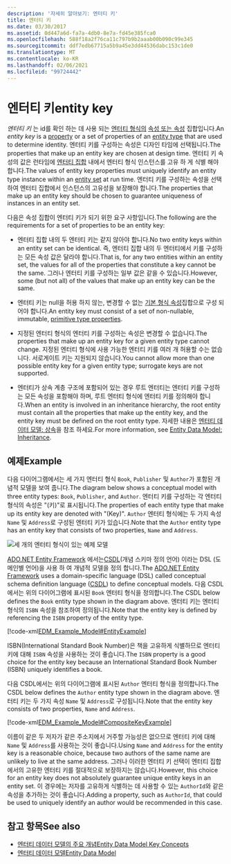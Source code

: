 ```yaml
---
description: '자세히 알아보기: 엔터티 키'
title: 엔터티 키
ms.date: 03/30/2017
ms.assetid: 0d447a6d-fa7a-4db0-8e7a-fd45e385fca0
ms.openlocfilehash: 588f18a2f76ca11c797b9b2aaab00b090c99e345
ms.sourcegitcommit: ddf7edb67715a5b9a45e3dd44536dabc153c1de0
ms.translationtype: MT
ms.contentlocale: ko-KR
ms.lasthandoff: 02/06/2021
ms.locfileid: "99724442"
---
```

# <a name="entity-key"></a><span data-ttu-id="255c7-103">엔터티 키</span><span class="sxs-lookup"><span data-stu-id="255c7-103">entity key</span></span>

<span data-ttu-id="255c7-104">*엔터티 키* 는 id를 확인 하는 데 사용 되는 [엔터티 형식의](entity-type.md) [속성 또는 속성](property.md) 집합입니다.</span><span class="sxs-lookup"><span data-stu-id="255c7-104">An *entity key* is a [property](property.md) or a set of properties of an [entity type](entity-type.md) that are used to determine identity.</span></span> <span data-ttu-id="255c7-105">엔터티 키를 구성하는 속성은 디자인 타임에 선택됩니다.</span><span class="sxs-lookup"><span data-stu-id="255c7-105">The properties that make up an entity key are chosen at design time.</span></span> <span data-ttu-id="255c7-106">엔터티 키 속성의 값은 런타임에 [엔터티 집합](entity-set.md) 내에서 엔터티 형식 인스턴스를 고유 하 게 식별 해야 합니다.</span><span class="sxs-lookup"><span data-stu-id="255c7-106">The values of entity key properties must uniquely identify an entity type instance within an [entity set](entity-set.md) at run time.</span></span> <span data-ttu-id="255c7-107">엔터티 키를 구성하는 속성을 선택하여 엔터티 집합에서 인스턴스의 고유성을 보장해야 합니다.</span><span class="sxs-lookup"><span data-stu-id="255c7-107">The properties that make up an entity key should be chosen to guarantee uniqueness of instances in an entity set.</span></span>  
  
 <span data-ttu-id="255c7-108">다음은 속성 집합이 엔터티 키가 되기 위한 요구 사항입니다.</span><span class="sxs-lookup"><span data-stu-id="255c7-108">The following are the requirements for a set of properties to be an entity key:</span></span>  
  
- <span data-ttu-id="255c7-109">엔터티 집합 내의 두 엔터티 키는 같지 않아야 합니다.</span><span class="sxs-lookup"><span data-stu-id="255c7-109">No two entity keys within an entity set can be identical.</span></span> <span data-ttu-id="255c7-110">즉, 엔터티 집합 내의 두 엔터티에서 키를 구성하는 모든 속성 값은 달라야 합니다.</span><span class="sxs-lookup"><span data-stu-id="255c7-110">That is, for any two entities within an entity set, the values for all of the properties that constitute a key cannot be the same.</span></span> <span data-ttu-id="255c7-111">그러나 엔터티 키를 구성하는 일부 값은 같을 수 있습니다.</span><span class="sxs-lookup"><span data-stu-id="255c7-111">However, some (but not all) of the values that make up an entity key can be the same.</span></span>  
  
- <span data-ttu-id="255c7-112">엔터티 키는 null을 허용 하지 않는, 변경할 수 없는 [기본 형식 속성](entity-data-model-primitive-data-types.md)집합으로 구성 되어야 합니다.</span><span class="sxs-lookup"><span data-stu-id="255c7-112">An entity key must consist of a set of non-nullable, immutable, [primitive type properties](entity-data-model-primitive-data-types.md).</span></span>  
  
- <span data-ttu-id="255c7-113">지정된 엔터티 형식의 엔터티 키를 구성하는 속성은 변경할 수 없습니다.</span><span class="sxs-lookup"><span data-stu-id="255c7-113">The properties that make up an entity key for a given entity type cannot change.</span></span> <span data-ttu-id="255c7-114">지정된 엔터티 형식에 사용 가능한 엔터티 키를 여러 개 허용할 수는 없습니다. 서로게이트 키는 지원되지 않습니다.</span><span class="sxs-lookup"><span data-stu-id="255c7-114">You cannot allow more than one possible entity key for a given entity type; surrogate keys are not supported.</span></span>  
  
- <span data-ttu-id="255c7-115">엔터티가 상속 계층 구조에 포함되어 있는 경우 루트 엔터티는 엔터티 키를 구성하는 모든 속성을 포함해야 하며, 루트 엔터티 형식에 엔터티 키를 정의해야 합니다.</span><span class="sxs-lookup"><span data-stu-id="255c7-115">When an entity is involved in an inheritance hierarchy, the root entity must contain all the properties that make up the entity key, and the entity key must be defined on the root entity type.</span></span> <span data-ttu-id="255c7-116">자세한 내용은 [엔터티 데이터 모델: 상속](entity-data-model-inheritance.md)을 참조 하세요.</span><span class="sxs-lookup"><span data-stu-id="255c7-116">For more information, see [Entity Data Model: Inheritance](entity-data-model-inheritance.md).</span></span>  
  
## <a name="example"></a><span data-ttu-id="255c7-117">예제</span><span class="sxs-lookup"><span data-stu-id="255c7-117">Example</span></span>  

 <span data-ttu-id="255c7-118">다음 다이어그램에서는 세 가지 엔터티 형식 `Book`, `Publisher` 및 `Author`가 포함된 개념적 모델을 보여 줍니다.</span><span class="sxs-lookup"><span data-stu-id="255c7-118">The diagram below shows a conceptual model with three entity types: `Book`, `Publisher`, and `Author`.</span></span> <span data-ttu-id="255c7-119">엔터티 키를 구성하는 각 엔터티 형식의 속성은 "(키)"로 표시됩니다.</span><span class="sxs-lookup"><span data-stu-id="255c7-119">The properties of each entity type that make up its entity key are denoted with "(Key)".</span></span> <span data-ttu-id="255c7-120">`Author` 엔터티 형식에는 두 가지 속성 `Name` 및 `Address`로 구성된 엔터티 키가 있습니다.</span><span class="sxs-lookup"><span data-stu-id="255c7-120">Note that the `Author` entity type has an entity key that consists of two properties, `Name` and `Address`.</span></span>  
  
 ![세 개의 엔터티 형식이 있는 예제 모델](./media/entity-key/example-model-three-entity-types.gif)  
  
 <span data-ttu-id="255c7-122">[ADO.NET Entity Framework](./ef/index.md) 에서는[CSDL](/ef/ef6/modeling/designer/advanced/edmx/csdl-spec)(개념 스키마 정의 언어) 이라는 DSL (도메인별 언어)을 사용 하 여 개념적 모델을 정의 합니다.</span><span class="sxs-lookup"><span data-stu-id="255c7-122">The [ADO.NET Entity Framework](./ef/index.md) uses a domain-specific language (DSL) called conceptual schema definition language ([CSDL](/ef/ef6/modeling/designer/advanced/edmx/csdl-spec)) to define conceptual models.</span></span> <span data-ttu-id="255c7-123">다음 CSDL에서는 위의 다이어그램에 표시된 `Book` 엔터티 형식을 정의합니다.</span><span class="sxs-lookup"><span data-stu-id="255c7-123">The CSDL below defines the `Book` entity type shown in the diagram above.</span></span> <span data-ttu-id="255c7-124">엔터티 키는 엔터티 형식의 `ISBN` 속성을 참조하여 정의됩니다.</span><span class="sxs-lookup"><span data-stu-id="255c7-124">Note that the entity key is defined by referencing the `ISBN` property of the entity type.</span></span>  
  
 [!code-xml[EDM_Example_Model#EntityExample](../../../../samples/snippets/xml/VS_Snippets_Data/edm_example_model/xml/books.edmx#entityexample)]  
  
 <span data-ttu-id="255c7-125">ISBN(International Standard Book Number)은 책을 고유하게 식별하므로 엔터티 키에 대해 `ISBN` 속성을 사용하는 것이 좋습니다.</span><span class="sxs-lookup"><span data-stu-id="255c7-125">The `ISBN` property is a good choice for the entity key because an International Standard Book Number (ISBN) uniquely identifies a book.</span></span>  
  
 <span data-ttu-id="255c7-126">다음 CSDL에서는 위의 다이어그램에 표시된 `Author` 엔터티 형식을 정의합니다.</span><span class="sxs-lookup"><span data-stu-id="255c7-126">The CSDL below defines the `Author` entity type shown in the diagram above.</span></span> <span data-ttu-id="255c7-127">엔터티 키는 두 가지 속성 `Name` 및 `Address`로 구성됩니다.</span><span class="sxs-lookup"><span data-stu-id="255c7-127">Note that the entity key consists of two properties, `Name` and `Address`.</span></span>  
  
 [!code-xml[EDM_Example_Model#CompositeKeyExample](../../../../samples/snippets/xml/VS_Snippets_Data/edm_example_model/xml/books.edmx#compositekeyexample)]  
  
 <span data-ttu-id="255c7-128">이름이 같은 두 저자가 같은 주소지에서 거주할 가능성은 없으므로 엔터티 키에 대해 `Name` 및 `Address`를 사용하는 것이 좋습니다.</span><span class="sxs-lookup"><span data-stu-id="255c7-128">Using `Name` and `Address` for the entity key is a reasonable choice, because two authors of the same name are unlikely to live at the same address.</span></span> <span data-ttu-id="255c7-129">그러나 이러한 엔터티 키 선택이 엔터티 집합에서의 고유한 엔터티 키를 절대적으로 보장하지는 않습니다.</span><span class="sxs-lookup"><span data-stu-id="255c7-129">However, this choice for an entity key does not absolutely guarantee unique entity keys in an entity set.</span></span> <span data-ttu-id="255c7-130">이 경우에는 저자를 고유하게 식별하는 데 사용할 수 있는 `AuthorId`와 같은 속성을 추가하는 것이 좋습니다.</span><span class="sxs-lookup"><span data-stu-id="255c7-130">Adding a property, such as `AuthorId`, that could be used to uniquely identify an author would be recommended in this case.</span></span>  
  
## <a name="see-also"></a><span data-ttu-id="255c7-131">참고 항목</span><span class="sxs-lookup"><span data-stu-id="255c7-131">See also</span></span>

- [<span data-ttu-id="255c7-132">엔터티 데이터 모델의 주요 개념</span><span class="sxs-lookup"><span data-stu-id="255c7-132">Entity Data Model Key Concepts</span></span>](entity-data-model-key-concepts.md)
- [<span data-ttu-id="255c7-133">엔터티 데이터 모델</span><span class="sxs-lookup"><span data-stu-id="255c7-133">Entity Data Model</span></span>](entity-data-model.md)
